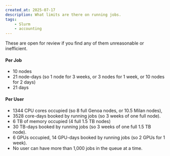 ```yaml
---
created_at: 2025-07-17
description: What limits are there on running jobs.
tags: 
    - Slurm
    - accounting
---
```


These are open for review if you find any of them unreasonable or inefficient.  

#### Per Job

- 10 nodes
- 21 node-days (so 1 node for 3 weeks, or 3 nodes for 1 week, or 10 nodes for 2 days)
- 21 days

#### Per User

- 1344 CPU cores occupied (so 8 full Genoa nodes, or 10.5 Milan nodes),
- 3528 core-days booked by running jobs (so 3 weeks of one full node).
- 6 TB of memory occupied (4 full 1.5 TB nodes)
- 30 TB-days booked by running jobs (so 3 weeks of one full 1.5 TB node).
- 6 GPUs occupied, 14 GPU-days booked by running jobs (so 2 GPUs for 1 week).
- No user can have more than 1,000 jobs in the queue at a time.
